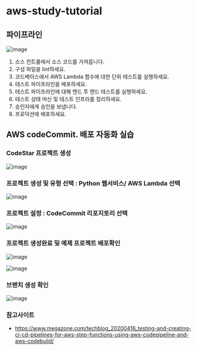 # aws-study-tutorial

## 파이프라인
![image](https://user-images.githubusercontent.com/79297534/110262905-6d760480-7ff8-11eb-8a44-604301873a89.png)

1. 소스 컨트롤에서 소스 코드를 가져옵니다.
2. 구성 파일을 lint하세요.
3. 코드베이스에서 AWS Lambda 함수에 대한 단위 테스트를 실행하세요.
4. 테스트 파이프라인을 배포하세요.
5. 테스트 파이프라인에 대해 엔드 투 엔드 테스트를 실행하세요.
6. 테스트 상태 머신 및 테스트 인프라를 정리하세요.
7. 승인자에게 승인을 보냅니다.
8. 프로덕션에 배포하세요.


## AWS codeCommit. 배포 자동화 실습

### CodeStar 프로젝트 생성
![image](https://user-images.githubusercontent.com/79297534/110263319-b2e70180-7ff9-11eb-8ad3-81090e4ea483.png)

### 프로젝트 생성 및 유형 선택 : Python 웹서비스/ AWS Lambda 선택 
![image](https://user-images.githubusercontent.com/79297534/110263426-fa6d8d80-7ff9-11eb-9227-787ebe18577a.png)

### 프로젝트 설정 : CodeCommit 리포지토리 선택
![image](https://user-images.githubusercontent.com/79297534/110263606-93040d80-7ffa-11eb-8dca-042d762e6266.png)

### 프로젝트 생성완료 및 예제 프로젝트 배포확인
![image](https://user-images.githubusercontent.com/79297534/110264536-d5c6e500-7ffc-11eb-8b03-c1b4a75044a9.png)

![image](https://user-images.githubusercontent.com/79297534/110264508-c9428c80-7ffc-11eb-9456-4963a5891abb.png)

### 브랜치 생성 확인
![image](https://user-images.githubusercontent.com/79297534/110264982-d7dd7380-7ffd-11eb-9ccb-0be2097519ce.png)

### 참고사이트
- https://www.megazone.com/techblog_20200416_testing-and-creating-ci-cd-pipelines-for-aws-step-functions-using-aws-codepipeline-and-aws-codebuild/
